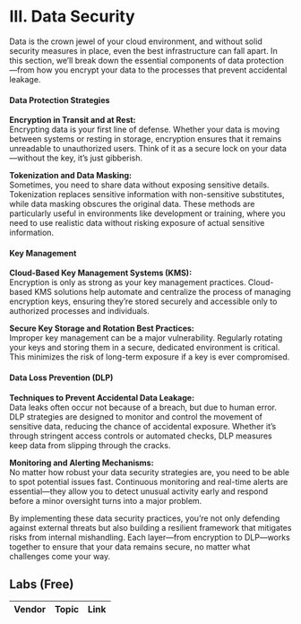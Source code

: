 # III. Data Security

Data is the crown jewel of your cloud environment, and without solid security measures in place, even the best infrastructure can fall apart. In this section, we’ll break down the essential components of data protection—from how you encrypt your data to the processes that prevent accidental leakage.

#### Data Protection Strategies

**Encryption in Transit and at Rest:**  
Encrypting data is your first line of defense. Whether your data is moving between systems or resting in storage, encryption ensures that it remains unreadable to unauthorized users. Think of it as a secure lock on your data—without the key, it’s just gibberish.

**Tokenization and Data Masking:**  
Sometimes, you need to share data without exposing sensitive details. Tokenization replaces sensitive information with non-sensitive substitutes, while data masking obscures the original data. These methods are particularly useful in environments like development or training, where you need to use realistic data without risking exposure of actual sensitive information.

#### Key Management

**Cloud-Based Key Management Systems (KMS):**  
Encryption is only as strong as your key management practices. Cloud-based KMS solutions help automate and centralize the process of managing encryption keys, ensuring they’re stored securely and accessible only to authorized processes and individuals.

**Secure Key Storage and Rotation Best Practices:**  
Improper key management can be a major vulnerability. Regularly rotating your keys and storing them in a secure, dedicated environment is critical. This minimizes the risk of long-term exposure if a key is ever compromised.

#### Data Loss Prevention (DLP)

**Techniques to Prevent Accidental Data Leakage:**  
Data leaks often occur not because of a breach, but due to human error. DLP strategies are designed to monitor and control the movement of sensitive data, reducing the chance of accidental exposure. Whether it’s through stringent access controls or automated checks, DLP measures keep data from slipping through the cracks.

**Monitoring and Alerting Mechanisms:**  
No matter how robust your data security strategies are, you need to be able to spot potential issues fast. Continuous monitoring and real-time alerts are essential—they allow you to detect unusual activity early and respond before a minor oversight turns into a major problem.

By implementing these data security practices, you’re not only defending against external threats but also building a resilient framework that mitigates risks from internal mishandling. Each layer—from encryption to DLP—works together to ensure that your data remains secure, no matter what challenges come your way.

## Labs (Free)

| Vendor       | Topic                                            | Link                                                                       |
| ------------ | ------------------------------------------------ | -------------------------------------------------------------------------- |


